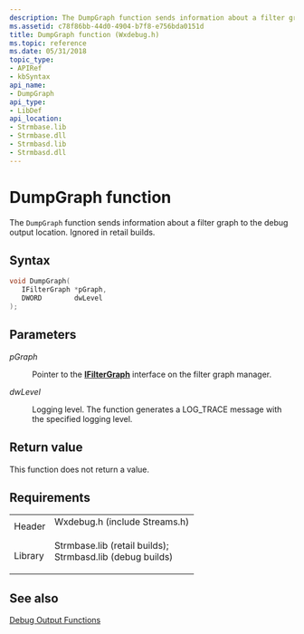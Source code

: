 ```yaml
---
description: The DumpGraph function sends information about a filter graph to the debug output location. Ignored in retail builds.
ms.assetid: c78f86bb-44d0-4904-b7f8-e756bda0151d
title: DumpGraph function (Wxdebug.h)
ms.topic: reference
ms.date: 05/31/2018
topic_type: 
- APIRef
- kbSyntax
api_name: 
- DumpGraph
api_type: 
- LibDef
api_location: 
- Strmbase.lib
- Strmbase.dll
- Strmbasd.lib
- Strmbasd.dll
---
```


# DumpGraph function

The `DumpGraph` function sends information about a filter graph to the debug output location. Ignored in retail builds.

## Syntax


```C++
void DumpGraph(
   IFilterGraph *pGraph,
   DWORD        dwLevel
);
```



## Parameters

<dl> <dt>

*pGraph* 
</dt> <dd>

Pointer to the [**IFilterGraph**](/windows/desktop/api/Strmif/nn-strmif-ifiltergraph) interface on the filter graph manager.

</dd> <dt>

*dwLevel* 
</dt> <dd>

Logging level. The function generates a LOG\_TRACE message with the specified logging level.

</dd> </dl>

## Return value

This function does not return a value.

## Requirements



|                    |                                                                                                                                                                                            |
|--------------------|--------------------------------------------------------------------------------------------------------------------------------------------------------------------------------------------|
| Header<br/>  | <dl> <dt>Wxdebug.h (include Streams.h)</dt> </dl>                                                                                   |
| Library<br/> | <dl> <dt>Strmbase.lib (retail builds); </dt> <dt>Strmbasd.lib (debug builds)</dt> </dl> |



## See also

<dl> <dt>

[Debug Output Functions](debug-output-functions.md)
</dt> </dl>

 

 




